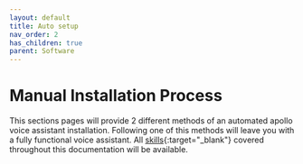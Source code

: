 ```yaml
---
layout: default
title: Auto setup
nav_order: 2
has_children: true
parent: Software
---
```

# Manual Installation Process
This sections pages will provide 2 different methods of an automated apollo voice assistant installation.
Following one of this methods will leave you with a fully functional voice assistant. All [skills](../skills/skill.html){:target="_blank"} covered throughout this documentation will be available. 